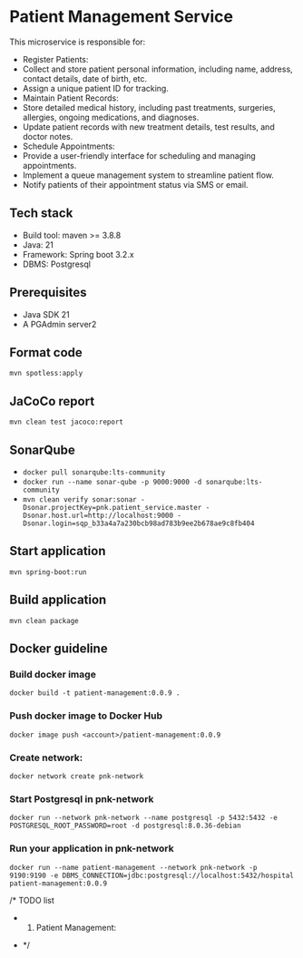 # Patient Management Service
This microservice is responsible for:
* Register Patients:
* Collect and store patient personal information, including name, address, contact details, date of birth, etc.
* Assign a unique patient ID for tracking.
* Maintain Patient Records:
* Store detailed medical history, including past treatments, surgeries, allergies, ongoing medications, and diagnoses.
* Update patient records with new treatment details, test results, and doctor notes.
* Schedule Appointments:
* Provide a user-friendly interface for scheduling and managing appointments.
* Implement a queue management system to streamline patient flow.
* Notify patients of their appointment status via SMS or email.

## Tech stack
* Build tool: maven >= 3.8.8
* Java: 21
* Framework: Spring boot 3.2.x
* DBMS: Postgresql

## Prerequisites
* Java SDK 21
* A PGAdmin server2

## Format code
`mvn spotless:apply`

## JaCoCo report
`mvn clean test jacoco:report`

## SonarQube
* `docker pull sonarqube:lts-community`
* `docker run --name sonar-qube -p 9000:9000 -d sonarqube:lts-community`
* `mvn clean verify sonar:sonar -Dsonar.projectKey=pnk.patient_service.master -Dsonar.host.url=http://localhost:9000 -Dsonar.login=sqp_b33a4a7a230bcb98ad783b9ee2b678ae9c8fb404`

## Start application
`mvn spring-boot:run`

## Build application
`mvn clean package`

## Docker guideline
### Build docker image
`docker build -t patient-management:0.0.9 .`
### Push docker image to Docker Hub
`docker image push <account>/patient-management:0.0.9`
### Create network:
`docker network create pnk-network`
### Start Postgresql in pnk-network
`docker run --network pnk-network --name postgresql -p 5432:5432 -e POSTGRESQL_ROOT_PASSWORD=root -d postgresql:8.0.36-debian`
### Run your application in pnk-network
`docker run --name patient-management --network pnk-network -p 9190:9190 -e DBMS_CONNECTION=jdbc:postgresql://localhost:5432/hospital patient-management:0.0.9`




/* TODO list
* 1. Patient Management:

* */